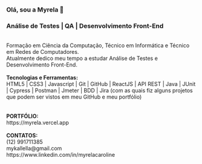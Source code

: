 ### Olá, sou a Myrela 👋
### Análise de Testes | QA | Desenvolvimento Front-End
<br>
Formação em Ciência da Computação, Técnico em Informática e Técnico em
Redes de Computadores.
<br>
Atualmente dedico meu tempo a estudar Análise de Testes e Desenvolvimento Front-End.
<br>
<br>
<strong>Tecnologias e Ferramentas:</strong>
<br>
HTML5 | CSS3 | Javascript | Git | GitHub | ReactJS | API REST | Java | JUnit | Cypress | Postman | Jmeter | BDD | Jira (com as quais fiz alguns projetos que podem ser vistos em meu GitHub e meu portfólio)
<br>
<br>

<br>
<strong>PORTFÓLIO: </strong>
<br>
https://myrela.vercel.app
<br>
<br>
<strong>CONTATOS:</strong> 
<br>
(12) 991711385
<br>
mykallella@gmail.com
<br>
https://www.linkedin.com/in/myrelacaroline
<br>




